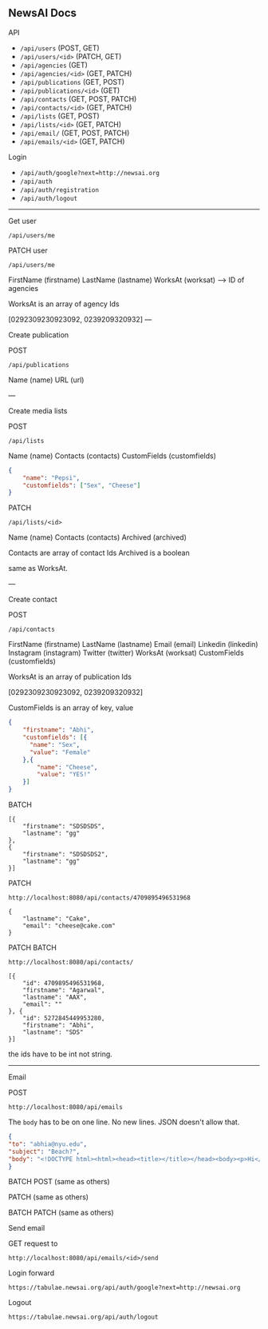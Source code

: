 ## NewsAI Docs

API

- `/api/users` (POST, GET)
- `/api/users/<id>` (PATCH, GET)
- `/api/agencies` (GET)
- `/api/agencies/<id>` (GET, PATCH)
- `/api/publications` (GET, POST)
- `/api/publications/<id>` (GET)
- `/api/contacts` (GET, POST, PATCH)
- `/api/contacts/<id>` (GET, PATCH)
- `/api/lists` (GET, POST)
- `/api/lists/<id>` (GET, PATCH)
- `/api/email/` (GET, POST, PATCH)
- `/api/emails/<id>` (GET, PATCH)

Login

- `/api/auth/google?next=http://newsai.org`
- `/api/auth`
- `/api/auth/registration`
- `/api/auth/logout`

----

Get user

`/api/users/me`

PATCH user

`/api/users/me`

FirstName (firstname)
LastName (lastname)
WorksAt (worksat) —> ID of agencies

WorksAt is an array of agency Ids


[0292309230923092, 0239209320932]
—

Create publication

POST

`/api/publications`

Name (name)
URL (url)

—

Create media lists

POST

`/api/lists`

Name (name)
Contacts (contacts)
CustomFields (customfields)

```json
{
    "name": "Pepsi",
    "customfields": ["Sex", "Cheese"]
}
```

PATCH

`/api/lists/<id>`

Name (name)
Contacts (contacts)
Archived (archived)

Contacts are array of contact Ids
Archived is a boolean

same as WorksAt.

—

Create contact

POST

`/api/contacts`

FirstName (firstname)
LastName (lastname)
Email (email)
Linkedin (linkedin)
Instagram (instagram)
Twitter (twitter)
WorksAt (worksat)
CustomFields (customfields)

WorksAt is an array of publication Ids

[0292309230923092, 0239209320932]

CustomFields is an array of key, value

```json
{
    "firstname": "Abhi",
    "customfields": [{
      "name": "Sex",
      "value": "Female"
    },{
        "name": "Cheese",
        "value": "YES!"
    }]
}
```

BATCH

```
[{
    "firstname": "SDSDSDS",
    "lastname": "gg"
},
{
    "firstname": "SDSDSDS2",
    "lastname": "gg"
}]
```

PATCH

`http://localhost:8080/api/contacts/4709895496531968`

```
{
    "lastname": "Cake",
    "email": "cheese@cake.com"
}
```

PATCH BATCH

`http://localhost:8080/api/contacts/`

```
[{
    "id": 4709895496531968,
    "firstname": "Agarwal",
    "lastname": "AAX",
    "email": ""
}, {
    "id": 5272845449953280,
    "firstname": "Abhi",
    "lastname": "SDS"
}]
```

the ids have to be int not string.

---

Email

POST

`http://localhost:8080/api/emails`

The `body` has to be on one line. No new lines. JSON doesn't allow that.

```json
{
"to": "abhia@nyu.edu",
"subject": "Beach?",
"body": "<!DOCTYPE html><html><head><title></title></head><body><p>Hi</p></body></html>"
}
```

BATCH POST (same as others)

PATCH (same as others)

BATCH PATCH (same as others)

Send email

GET request to

`http://localhost:8080/api/emails/<id>/send`

Login forward

`https://tabulae.newsai.org/api/auth/google?next=http://newsai.org`

Logout

`https://tabulae.newsai.org/api/auth/logout`
